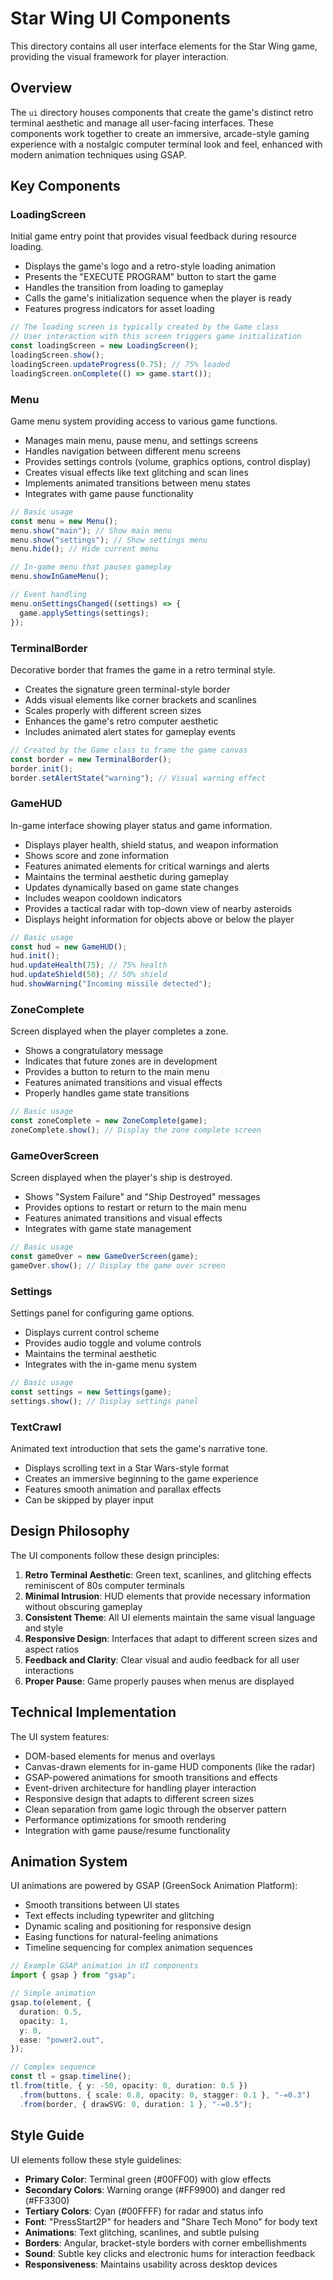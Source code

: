 # Star Wing UI Components

This directory contains all user interface elements for the Star Wing game, providing the visual framework for player interaction.

## Overview

The `ui` directory houses components that create the game's distinct retro terminal aesthetic and manage all user-facing interfaces. These components work together to create an immersive, arcade-style gaming experience with a nostalgic computer terminal look and feel, enhanced with modern animation techniques using GSAP.

## Key Components

### LoadingScreen

Initial game entry point that provides visual feedback during resource loading.

- Displays the game's logo and a retro-style loading animation
- Presents the "EXECUTE PROGRAM" button to start the game
- Handles the transition from loading to gameplay
- Calls the game's initialization sequence when the player is ready
- Features progress indicators for asset loading

```typescript
// The loading screen is typically created by the Game class
// User interaction with this screen triggers game initialization
const loadingScreen = new LoadingScreen();
loadingScreen.show();
loadingScreen.updateProgress(0.75); // 75% loaded
loadingScreen.onComplete(() => game.start());
```

### Menu

Game menu system providing access to various game functions.

- Manages main menu, pause menu, and settings screens
- Handles navigation between different menu screens
- Provides settings controls (volume, graphics options, control display)
- Creates visual effects like text glitching and scan lines
- Implements animated transitions between menu states
- Integrates with game pause functionality

```typescript
// Basic usage
const menu = new Menu();
menu.show("main"); // Show main menu
menu.show("settings"); // Show settings menu
menu.hide(); // Hide current menu

// In-game menu that pauses gameplay
menu.showInGameMenu();

// Event handling
menu.onSettingsChanged((settings) => {
  game.applySettings(settings);
});
```

### TerminalBorder

Decorative border that frames the game in a retro terminal style.

- Creates the signature green terminal-style border
- Adds visual elements like corner brackets and scanlines
- Scales properly with different screen sizes
- Enhances the game's retro computer aesthetic
- Includes animated alert states for gameplay events

```typescript
// Created by the Game class to frame the game canvas
const border = new TerminalBorder();
border.init();
border.setAlertState("warning"); // Visual warning effect
```

### GameHUD

In-game interface showing player status and game information.

- Displays player health, shield status, and weapon information
- Shows score and zone information
- Features animated elements for critical warnings and alerts
- Maintains the terminal aesthetic during gameplay
- Updates dynamically based on game state changes
- Includes weapon cooldown indicators
- Provides a tactical radar with top-down view of nearby asteroids
- Displays height information for objects above or below the player

```typescript
// Basic usage
const hud = new GameHUD();
hud.init();
hud.updateHealth(75); // 75% health
hud.updateShield(50); // 50% shield
hud.showWarning("Incoming missile detected");
```

### ZoneComplete

Screen displayed when the player completes a zone.

- Shows a congratulatory message
- Indicates that future zones are in development
- Provides a button to return to the main menu
- Features animated transitions and visual effects
- Properly handles game state transitions

```typescript
// Basic usage
const zoneComplete = new ZoneComplete(game);
zoneComplete.show(); // Display the zone complete screen
```

### GameOverScreen

Screen displayed when the player's ship is destroyed.

- Shows "System Failure" and "Ship Destroyed" messages
- Provides options to restart or return to the main menu
- Features animated transitions and visual effects
- Integrates with game state management

```typescript
// Basic usage
const gameOver = new GameOverScreen(game);
gameOver.show(); // Display the game over screen
```

### Settings

Settings panel for configuring game options.

- Displays current control scheme
- Provides audio toggle and volume controls
- Maintains the terminal aesthetic
- Integrates with the in-game menu system

```typescript
// Basic usage
const settings = new Settings(game);
settings.show(); // Display settings panel
```

### TextCrawl

Animated text introduction that sets the game's narrative tone.

- Displays scrolling text in a Star Wars-style format
- Creates an immersive beginning to the game experience
- Features smooth animation and parallax effects
- Can be skipped by player input

## Design Philosophy

The UI components follow these design principles:

1. **Retro Terminal Aesthetic**: Green text, scanlines, and glitching effects reminiscent of 80s computer terminals
2. **Minimal Intrusion**: HUD elements that provide necessary information without obscuring gameplay
3. **Consistent Theme**: All UI elements maintain the same visual language and style
4. **Responsive Design**: Interfaces that adapt to different screen sizes and aspect ratios
5. **Feedback and Clarity**: Clear visual and audio feedback for all user interactions
6. **Proper Pause**: Game properly pauses when menus are displayed

## Technical Implementation

The UI system features:

- DOM-based elements for menus and overlays
- Canvas-drawn elements for in-game HUD components (like the radar)
- GSAP-powered animations for smooth transitions and effects
- Event-driven architecture for handling player interaction
- Responsive design that adapts to different screen sizes
- Clean separation from game logic through the observer pattern
- Performance optimizations for smooth rendering
- Integration with game pause/resume functionality

## Animation System

UI animations are powered by GSAP (GreenSock Animation Platform):

- Smooth transitions between UI states
- Text effects including typewriter and glitching
- Dynamic scaling and positioning for responsive design
- Easing functions for natural-feeling animations
- Timeline sequencing for complex animation sequences

```typescript
// Example GSAP animation in UI components
import { gsap } from "gsap";

// Simple animation
gsap.to(element, {
  duration: 0.5,
  opacity: 1,
  y: 0,
  ease: "power2.out",
});

// Complex sequence
const tl = gsap.timeline();
tl.from(title, { y: -50, opacity: 0, duration: 0.5 })
  .from(buttons, { scale: 0.8, opacity: 0, stagger: 0.1 }, "-=0.3")
  .from(border, { drawSVG: 0, duration: 1 }, "-=0.5");
```

## Style Guide

UI elements follow these style guidelines:

- **Primary Color**: Terminal green (#00FF00) with glow effects
- **Secondary Colors**: Warning orange (#FF9900) and danger red (#FF3300)
- **Tertiary Colors**: Cyan (#00FFFF) for radar and status info
- **Font**: "PressStart2P" for headers and "Share Tech Mono" for body text
- **Animations**: Text glitching, scanlines, and subtle pulsing
- **Borders**: Angular, bracket-style borders with corner embellishments
- **Sound**: Subtle key clicks and electronic hums for interaction feedback
- **Responsiveness**: Maintains usability across desktop devices
